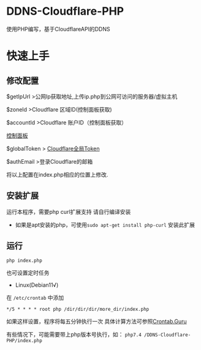 # DDNS-Cloudflare-PHP

使用PHP编写，基于CloudflareAPI的DDNS

# 快速上手

## 修改配置
$getIpUrl >公网Ip获取地址,上传ip.php到公网可访问的服务器/虚拟主机

$zoneId >Cloudflare 区域ID(控制面板获取)

$accountId >Cloudflare 账户ID（控制面板获取）

[控制面板](https://dash.cloudflare.com/)


$globalToken > [Cloudflare全局Token](https://dash.cloudflare.com/profile/api-tokens)

$authEmail >登录Cloudflare的邮箱

将以上配置在index.php相应的位置上修改.

## 安装扩展
运行本程序，需要php curl扩展支持
请自行编译安装
 - 如果是apt安装的php，可使用`sudo apt-get install php-curl` 安装此扩展

## 运行

`php index.php`

也可设置定时任务

 - Linux(Debian11√)

在 `/etc/crontab` 中添加

`*/5 * * * * root php /dir/dir/dir/more_dir/index.php`

如果这样设置，程序将每五分钟执行一次
具体计算方法可参照[Crontab.Guru](https://crontab.guru/)

有些情况下，可能需要带上php版本号执行，如：
`php7.4 /DDNS-Cloudflare-PHP/index.php`



